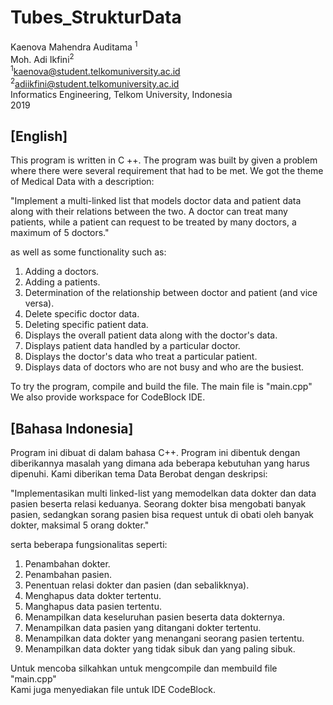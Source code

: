 
# Tubes_StrukturData
Kaenova Mahendra Auditama <sup>1</sup><br>
Moh. Adi Ikfini<sup>2</sup><br>
<sup>1</sup>kaenova@student.telkomuniversity.ac.id<br>
<sup>2</sup>adiikfini@student.telkomuniversity.ac.id<br>
Informatics Engineering, Telkom University, Indonesia<br>
2019

## [English]

This program is written in C ++. The program was built by given a problem where there were several requirement that had to be met. We got the theme of Medical Data with a description:

"Implement a multi-linked list that models doctor data and patient data along with their relations between the two. A doctor can treat many patients, while a patient can request to be treated by many doctors, a maximum of 5 doctors."

as well as some functionality such as:
 1. Adding a doctors.
 2. Adding a patients.
 3. Determination of the relationship between doctor and patient (and vice versa).
 4. Delete specific doctor data.
 5. Deleting specific patient data.
 6. Displays the overall patient data along with the doctor's data.
 7. Displays patient data handled by a particular doctor.
 8. Displays the doctor's data who treat a particular patient.
 9. Displays data of doctors who are not busy and who are the busiest.

To try the program, compile and build the file. The main file is "main.cpp"<br>
We also provide workspace for CodeBlock IDE.

## [Bahasa Indonesia]
Program ini dibuat di dalam bahasa C++. Program ini dibentuk dengan diberikannya masalah yang dimana ada beberapa kebutuhan yang harus dipenuhi. Kami diberikan tema Data Berobat dengan deskripsi:

"Implementasikan multi linked-list yang memodelkan data dokter dan data pasien beserta relasi keduanya. Seorang dokter bisa mengobati banyak pasien, sedangkan sorang pasien bisa request untuk di obati oleh banyak dokter, maksimal 5 orang dokter."

serta beberapa fungsionalitas seperti: 
 1. Penambahan dokter.
 2. Penambahan pasien.
 3. Penentuan relasi dokter dan pasien (dan sebalikknya).
 4. Menghapus data dokter tertentu.
 5. Manghapus data pasien tertentu.
 6. Menampilkan data keseluruhan pasien beserta data dokternya.
 7. Menampilkan data pasien yang ditangani dokter tertentu.
 8. Menampilkan data dokter yang menangani seorang pasien tertentu.
 9. Menampilkan data dokter yang tidak sibuk dan yang paling sibuk.

Untuk mencoba silkahkan untuk mengcompile dan membuild file "main.cpp"<br>
Kami juga menyediakan file untuk IDE CodeBlock.
